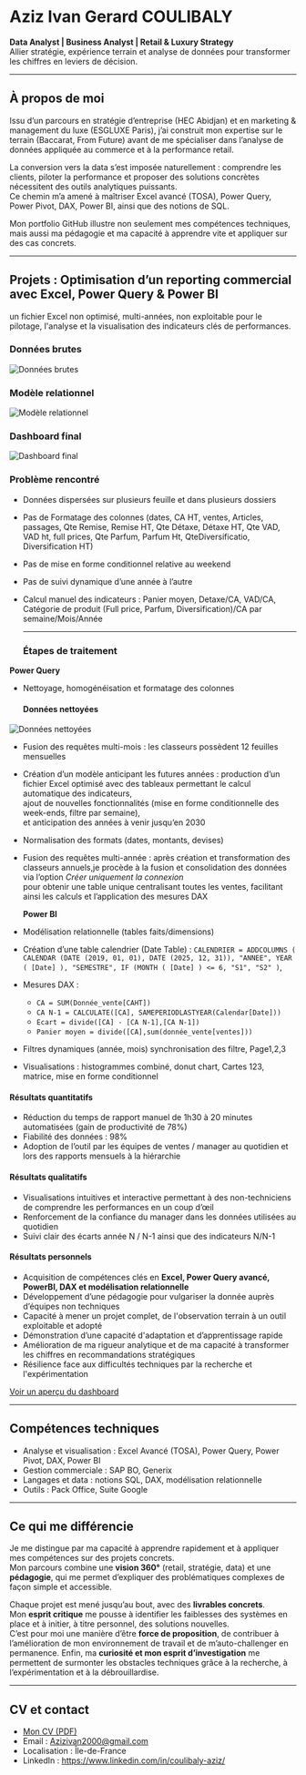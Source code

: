 # Aziz Ivan Gerard COULIBALY  

**Data Analyst | Business Analyst | Retail & Luxury Strategy**  
Allier stratégie, expérience terrain et analyse de données pour transformer les chiffres en leviers de décision.  

---

## À propos de moi  
Issu d’un parcours en stratégie d’entreprise (HEC Abidjan) et en marketing & management du luxe (ESGLUXE Paris), j’ai construit mon expertise sur le terrain (Baccarat, From Future) avant de me spécialiser dans l’analyse de données appliquée au commerce et à la performance retail.  

La conversion vers la data s’est imposée naturellement : comprendre les clients, piloter la performance et proposer des solutions concrètes nécessitent des outils analytiques puissants.  
Ce chemin m’a amené à maîtriser Excel avancé (TOSA), Power Query, Power Pivot, DAX, Power BI, ainsi que des notions de SQL.  

Mon portfolio GitHub illustre non seulement mes compétences techniques, mais aussi ma pédagogie et ma capacité à apprendre vite et appliquer sur des cas concrets.  

---

## Projets : Optimisation d’un reporting commercial avec Excel, Power Query & Power BI   
un fichier Excel non optimisé, multi-années, non exploitable pour le pilotage, l'analyse et la visualisation des indicateurs clés de performances.
### Données brutes  
![Données brutes](https://github.com/azizivan2000-crypto/AZIZ-COULIBALY/blob/5bd970744b8b89af5dc5cf5ed8c22d68de102cf4/Images/Capture%20Donne%CC%81e%20a%CC%80%20nettoyer.JPG)  

 

### Modèle relationnel  
![Modèle relationnel](Optimisation%20du%20reporting%20Baccarat/images/modele_relationnel.png)  

### Dashboard final  
![Dashboard final](Optimisation%20du%20reporting%20Baccarat/images/dashboard_final.png)  


### Problème rencontré 
- Données dispersées sur plusieurs feuille et dans plusieurs dossiers
- Pas de Formatage des colonnes (dates, CA HT, ventes, Articles,  passages, Qte Remise, Remise HT, Qte Détaxe, Détaxe HT, Qte VAD, VAD ht, full prices, Qte Parfum, Parfum Ht, QteDiversificatio, Diversification HT)
- Pas de mise en forme conditionnel relative au weekend
- Pas de suivi dynamique d’une année à l’autre
- Calcul manuel des indicateurs : Panier moyen, Detaxe/CA, VAD/CA, Catégorie de produit (Full price, Parfum, Diversification)/CA par semaine/Mois/Année
  
  ---
  
  ### Étapes de traitement 
 **Power Query**  
- Nettoyage, homogénéisation et formatage des colonnes
  #### Données nettoyées  
![Données nettoyées](https://github.com/azizivan2000-crypto/AZIZ-COULIBALY/blob/f549ca6f097c08d514bdde162c7ac3a5cc0a4ffb/Images/Power%20query%20nettoyage.JPG) 
- Fusion des requêtes multi-mois : les classeurs possèdent 12 feuilles mensuelles
- Création d’un modèle anticipant les futures années : production d’un fichier Excel optimisé avec des tableaux permettant le calcul automatique des indicateurs,  
  ajout de nouvelles fonctionnalités (mise en forme conditionnelle des week-ends, filtre par semaine),  
  et anticipation des années à venir jusqu’en 2030  
- Normalisation des formats (dates, montants, devises)
- Fusion des requêtes multi-année : après création et transformation des classeurs annuels,je procède à la fusion et consolidation des données via l’option *Créer uniquement la connexion*  
  pour obtenir une table unique centralisant toutes les ventes, facilitant ainsi les calculs et l’application des mesures DAX

  **Power BI**  
- Modélisation relationnelle (tables faits/dimensions)  
- Création d’une table calendrier (Date Table)  :
  `CALENDRIER =
ADDCOLUMNS (
    CALENDAR (DATE (2019, 01, 01), DATE (2025, 12, 31)),
    "ANNEE", YEAR ( [Date] ),
    "SEMESTRE", IF (MONTH ( [Date] ) <= 6, "S1", "S2" )`,
- Mesures DAX :  
  - `CA = SUM(Donnée_vente[CAHT])`  
  - `CA N-1 = CALCULATE([CA], SAMEPERIODLASTYEAR(Calendar[Date]))` 
  - `Ecart = divide([CA] - [CA N-1],[CA N-1])`
  - `Panier moyen = divide([CA],sum(donnée_vente[ventes]))`
- Filtres dynamiques (année, mois) synchronisation des filtre, Page1,2,3 
- Visualisations : histogrammes combiné,  donut chart, Cartes 123, matrice, mise en forme conditionnel
   
#### Résultats quantitatifs  
- Réduction du temps de rapport manuel de 1h30 à 20 minutes automatisées (gain de productivité de 78%)
- Fiabilité des données : 98%
- Adoption de l’outil par les équipes de ventes / manager au quotidien et lors des rapports mensuels à la hiérarchie


#### Résultats qualitatifs   
- Visualisations intuitives et interactive permettant à des non-techniciens de comprendre les performances en un coup d’œil 
- Renforcement de la confiance du manager dans les données utilisées au quotidien
- Suivi clair des écarts année N / N-1 ainsi que des indicateurs N/N-1

#### Résultats personnels  
- Acquisition de compétences clés en **Excel, Power Query avancé, PowerBI, DAX et modélisation relationnelle**  
- Développement d’une pédagogie pour vulgariser la donnée auprès d’équipes non techniques  
- Capacité à mener un projet complet, de l'observation terrain à un outil exploitable et adopté  
- Démonstration d’une capacité d'adaptation et d’apprentissage rapide 
- Amélioration de ma rigueur analytique et de ma capacité à transformer les chiffres en recommandations stratégiques
- Résilience face aux difficultés techniques par la recherche et l'expérimentation



[Voir un aperçu du dashboard](#docs/screenshot.png)  

---

## Compétences techniques  
- Analyse et visualisation : Excel Avancé (TOSA), Power Query, Power Pivot, DAX, Power BI  
- Gestion commerciale : SAP BO, Generix  
- Langages et data : notions SQL, DAX, modélisation relationnelle  
- Outils : Pack Office, Suite Google  



---

## Ce qui me différencie  

Je me distingue par ma capacité à apprendre rapidement et à appliquer mes compétences sur des projets concrets.  
Mon parcours combine une **vision 360°** (retail, stratégie, data) et une **pédagogie**, qui me permet d’expliquer des problématiques complexes de façon simple et accessible.  

Chaque projet est mené jusqu’au bout, avec des **livrables concrets**.  
Mon **esprit critique** me pousse à identifier les faiblesses des systèmes en place et à initier, à titre personnel, des solutions nouvelles.  
C’est pour moi une manière d’être **force de proposition**, de contribuer à l’amélioration de mon environnement de travail et de m’auto-challenger en permanence. 
Enfin, ma **curiosité et mon esprit d’investigation** me permettent de surmonter les obstacles techniques grâce à la recherche, à l’expérimentation et à la débrouillardise.   


---

## CV et contact  
- [Mon CV (PDF)](../CV%20aziz%20Coulibaly.pdf)  
- Email : [Azizivan2000@gmail.com](mailto:Azizivan2000@gmail.com)  
- Localisation : Île-de-France  
- LinkedIn : https://www.linkedin.com/in/coulibaly-aziz/

